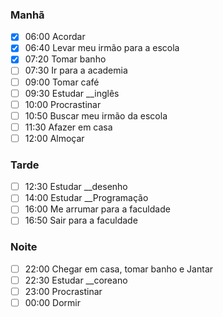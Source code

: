### Manhã

- [x] 06:00 Acordar
- [x] 06:40 Levar meu irmão para a escola
- [x] 07:20 Tomar banho
- [ ] 07:30 Ir para a academia
- [ ] 09:00 Tomar café
- [ ] 09:30 Estudar __inglês
- [ ] 10:00 Procrastinar
- [ ] 10:50 Buscar meu irmão da escola
- [ ] 11:30 Afazer em casa
- [ ] 12:00 Almoçar

### Tarde

- [ ] 12:30 Estudar __desenho
- [ ] 14:00 Estudar __Programação
- [ ] 16:00 Me arrumar para a faculdade
- [ ] 16:50 Sair para a faculdade

### Noite

- [ ] 22:00 Chegar em casa, tomar banho e Jantar
- [ ] 22:30 Estudar __coreano
- [ ] 23:00 Procrastinar
- [ ] 00:00 Dormir